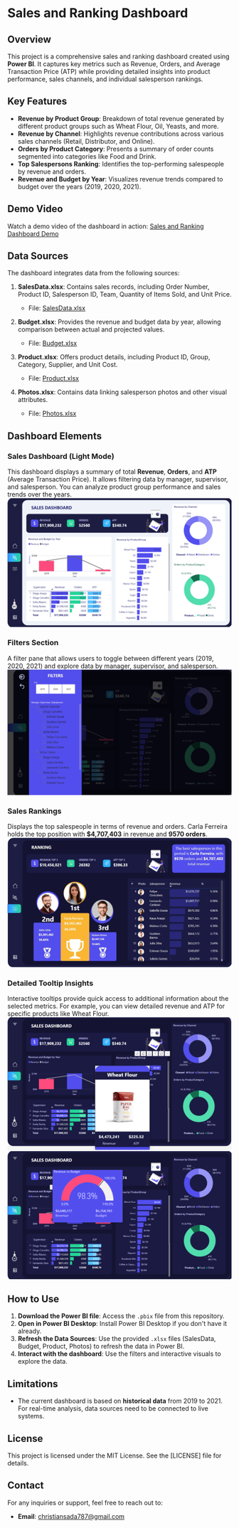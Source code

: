 # Sales and Ranking Dashboard

## Overview
This project is a comprehensive sales and ranking dashboard created using **Power BI**. It captures key metrics such as Revenue, Orders, and Average Transaction Price (ATP) while providing detailed insights into product performance, sales channels, and individual salesperson rankings.

## Key Features
- **Revenue by Product Group**: Breakdown of total revenue generated by different product groups such as Wheat Flour, Oil, Yeasts, and more.
- **Revenue by Channel**: Highlights revenue contributions across various sales channels (Retail, Distributor, and Online).
- **Orders by Product Category**: Presents a summary of order counts segmented into categories like Food and Drink.
- **Top Salespersons Ranking**: Identifies the top-performing salespeople by revenue and orders.
- **Revenue and Budget by Year**: Visualizes revenue trends compared to budget over the years (2019, 2020, 2021).

## Demo Video
Watch a demo video of the dashboard in action: [Sales and Ranking Dashboard Demo](https://drive.google.com/file/d/1fBtS2o8ivDNVwjUb5ADPpKzLKOubE2wK/view?usp=sharing)

## Data Sources
The dashboard integrates data from the following sources:

1. **SalesData.xlsx**: Contains sales records, including Order Number, Product ID, Salesperson ID, Team, Quantity of Items Sold, and Unit Price.
   - File: [SalesData.xlsx](./SalesData.xlsx)

2. **Budget.xlsx**: Provides the revenue and budget data by year, allowing comparison between actual and projected values.
   - File: [Budget.xlsx](./mnt/data/Budget.xlsx)

3. **Product.xlsx**: Offers product details, including Product ID, Group, Category, Supplier, and Unit Cost.
   - File: [Product.xlsx](./mnt/data/Product.xlsx)

4. **Photos.xlsx**: Contains data linking salesperson photos and other visual attributes.
   - File: [Photos.xlsx](./mnt/data/Photos.xlsx)

## Dashboard Elements

### Sales Dashboard (Light Mode)
This dashboard displays a summary of total **Revenue**, **Orders**, and **ATP** (Average Transaction Price). It allows filtering data by manager, supervisor, and salesperson. You can analyze product group performance and sales trends over the years.
![Sales Dashboard Light Mode](./Light_Mode.png)

### Filters Section
A filter pane that allows users to toggle between different years (2019, 2020, 2021) and explore data by manager, supervisor, and salesperson.
![Filtered Dashboard](./Filtered_1.jpg)

### Sales Rankings
Displays the top salespeople in terms of revenue and orders. Carla Ferreira holds the top position with **$4,707,403** in revenue and **9570 orders**.
![Ranking](./Ranking.jpg)

### Detailed Tooltip Insights
Interactive tooltips provide quick access to additional information about the selected metrics. For example, you can view detailed revenue and ATP for specific products like Wheat Flour.
![Tooltip](./Tooltip.png)
![Tooltip 2](./Tooltip_2.png)

## How to Use
1. **Download the Power BI file**: Access the `.pbix` file from this repository.
2. **Open in Power BI Desktop**: Install Power BI Desktop if you don't have it already.
3. **Refresh the Data Sources**: Use the provided `.xlsx` files (SalesData, Budget, Product, Photos) to refresh the data in Power BI.
4. **Interact with the dashboard**: Use the filters and interactive visuals to explore the data.

## Limitations
- The current dashboard is based on **historical data** from 2019 to 2021. For real-time analysis, data sources need to be connected to live systems.

## License
This project is licensed under the MIT License. See the [LICENSE] file for details.

## Contact
For any inquiries or support, feel free to reach out to:
- **Email**: christiansada787@gmail.com
